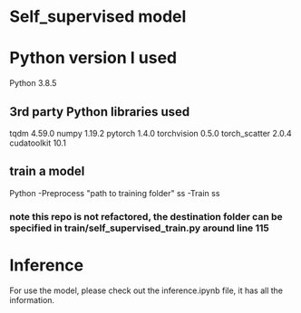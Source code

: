 # Self_supervised model

# Python version I used

Python 3.8.5

## 3rd party Python libraries used
tqdm 4.59.0
numpy 1.19.2
pytorch 1.4.0
torchvision 0.5.0
torch_scatter 2.0.4
cudatoolkit 10.1

## train a model
Python -Preprocess "path to training folder" ss -Train ss

### note this repo is not refactored, the destination folder can be specified in train/self_supervised_train.py around line 115

# Inference
For use the model, please check out the inference.ipynb file, it has all the information.